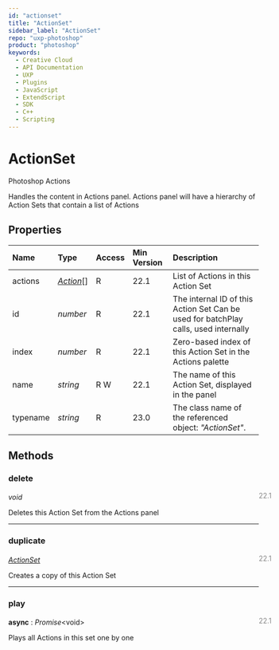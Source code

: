 ```yaml
---
id: "actionset"
title: "ActionSet"
sidebar_label: "ActionSet"
repo: "uxp-photoshop"
product: "photoshop"
keywords:
  - Creative Cloud
  - API Documentation
  - UXP
  - Plugins
  - JavaScript
  - ExtendScript
  - SDK
  - C++
  - Scripting
---
```


# ActionSet

Photoshop Actions

Handles the content in Actions panel.
Actions panel will have a hierarchy of Action Sets that contain a list of Actions

## Properties

| Name | Type | Access | Min Version | Description |
| :------ | :------ | :------ | :------ | :------ |
| actions | [*Action*](/ps_reference/classes/action/)[] | R | 22.1 | List of Actions in this Action Set |
| id | *number* | R | 22.1 | The internal ID of this Action Set Can be used for batchPlay calls, used internally |
| index | *number* | R | 22.1 | Zero-based index of this Action Set in the Actions palette |
| name | *string* | R W | 22.1 | The name of this Action Set, displayed in the panel |
| typename | *string* | R | 23.0 | The class name of the referenced object: *&quot;ActionSet&quot;*. |

## Methods

### delete
<span class="minversion" style="display: block; margin-bottom: -1em; margin-left: 36em; float:left; opacity:0.5;">22.1</span>

*void*

Deletes this Action Set from the Actions panel

___

### duplicate
<span class="minversion" style="display: block; margin-bottom: -1em; margin-left: 36em; float:left; opacity:0.5;">22.1</span>

[*ActionSet*](/ps_reference/classes/actionset/)

Creates a copy of this Action Set

___

### play
<span class="minversion" style="display: block; margin-bottom: -1em; margin-left: 36em; float:left; opacity:0.5;">22.1</span>

**async** : *Promise*<void\>

Plays all Actions in this set one by one
